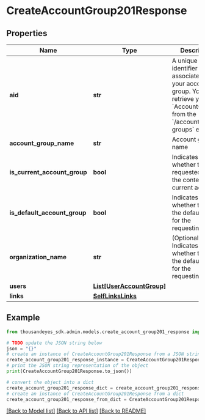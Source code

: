 # CreateAccountGroup201Response


## Properties

Name | Type | Description | Notes
------------ | ------------- | ------------- | -------------
**aid** | **str** | A unique identifier associated with your account group. You can retrieve your &#x60;AccountGroupId&#x60; from the &#x60;/account-groups&#x60; endpoint. | [optional] 
**account_group_name** | **str** | Account group name | [optional] 
**is_current_account_group** | **bool** | Indicates whether the requested aid is the context of the current account. | [optional] 
**is_default_account_group** | **bool** | Indicates whether the aid is the default one for the requesting user. | [optional] 
**organization_name** | **str** | (Optional) Indicates whether the aid is the default one for the requesting user. | [optional] 
**users** | [**List[UserAccountGroup]**](UserAccountGroup.md) |  | [optional] 
**links** | [**SelfLinksLinks**](SelfLinksLinks.md) |  | [optional] 

## Example

```python
from thousandeyes_sdk.admin.models.create_account_group201_response import CreateAccountGroup201Response

# TODO update the JSON string below
json = "{}"
# create an instance of CreateAccountGroup201Response from a JSON string
create_account_group201_response_instance = CreateAccountGroup201Response.from_json(json)
# print the JSON string representation of the object
print(CreateAccountGroup201Response.to_json())

# convert the object into a dict
create_account_group201_response_dict = create_account_group201_response_instance.to_dict()
# create an instance of CreateAccountGroup201Response from a dict
create_account_group201_response_from_dict = CreateAccountGroup201Response.from_dict(create_account_group201_response_dict)
```
[[Back to Model list]](../README.md#documentation-for-models) [[Back to API list]](../README.md#documentation-for-api-endpoints) [[Back to README]](../README.md)


